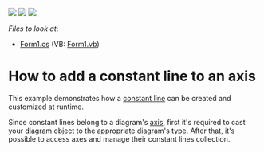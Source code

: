 <!-- default badges list -->
![](https://img.shields.io/endpoint?url=https://codecentral.devexpress.com/api/v1/VersionRange/128572485/15.2.4%2B)
[![](https://img.shields.io/badge/Open_in_DevExpress_Support_Center-FF7200?style=flat-square&logo=DevExpress&logoColor=white)](https://supportcenter.devexpress.com/ticket/details/E1370)
[![](https://img.shields.io/badge/📖_How_to_use_DevExpress_Examples-e9f6fc?style=flat-square)](https://docs.devexpress.com/GeneralInformation/403183)
<!-- default badges end -->
<!-- default file list -->
*Files to look at*:

* [Form1.cs](./CS/ConstLines/Form1.cs) (VB: [Form1.vb](./VB/ConstLines/Form1.vb))
<!-- default file list end -->
# How to add a constant line to an axis


This example demonstrates how a [constant line](https://docs.devexpress.com/WindowsForms/5783/controls-and-libraries/chart-control/axes/constant-lines) can be created and customized at runtime.

Since constant lines belong to a diagram's [axis](https://docs.devexpress.com/WindowsForms/5779/controls-and-libraries/chart-control/diagram/axes), first it's required to cast your [diagram](https://docs.devexpress.com/WindowsForms/5778/controls-and-libraries/chart-control/diagram) object to the appropriate diagram's type. After that, it's possible to access axes and manage their constant lines collection.
